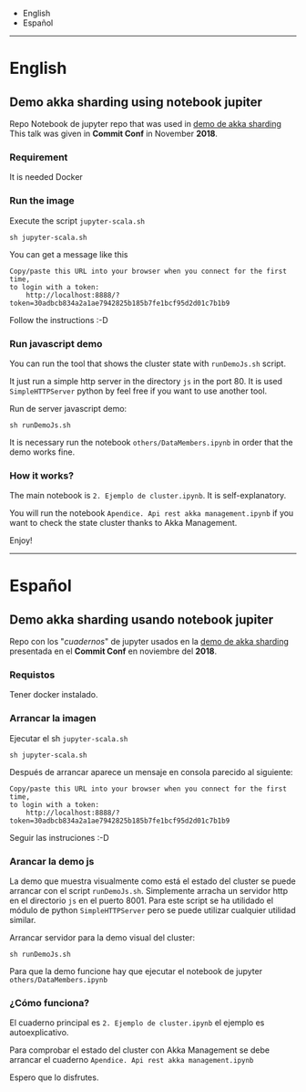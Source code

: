 
 - English  
 - Español

---
 
# English


## Demo akka sharding using notebook jupiter

Repo Notebook de jupyter repo that was used in
[demo de akka sharding](http://www.logicaalternativa.com/slides/akka-sharding) 
This talk was given in **Commit Conf** in November **2018**.

### Requirement

It is needed Docker

### Run the image

Execute the script `jupyter-scala.sh`

    sh jupyter-scala.sh

You can get a message like this

    Copy/paste this URL into your browser when you connect for the first time,
    to login with a token:
        http://localhost:8888/?token=30adbcb834a2a1ae7942825b185b7fe1bcf95d2d01c7b1b9
        
Follow the instructions :-D

### Run javascript demo

You can run the tool that shows the cluster state with 
`runDemoJs.sh` script. 

It just run a simple http server in the directory `js` in the port 80.
It is used `SimpleHTTPServer` python by feel free if you want to use 
another tool.

Run de server javascript demo:

    sh runDemoJs.sh
    

It is necessary run the notebook `others/DataMembers.ipynb` in order 
that the demo works fine.

### How it works?

The main notebook is `2. Ejemplo de cluster.ipynb`. It is 
self-explanatory.
 
You will run the notebook `Apendice. Api rest akka management.ipynb` if
you want to check the state cluster thanks to Akka Management.

Enjoy!


---

# Español

## Demo akka sharding usando notebook jupiter

Repo con los "_cuadernos_" de jupyter usados en la 
[demo de akka sharding](http://www.logicaalternativa.com/slides/akka-sharding) 
presentada en el **Commit Conf** en noviembre del **2018**.

### Requistos

Tener docker instalado.

### Arrancar la imagen

Ejecutar el sh `jupyter-scala.sh`

    sh jupyter-scala.sh

Después de arrancar aparece un mensaje en consola parecido al siguiente:

    Copy/paste this URL into your browser when you connect for the first time,
    to login with a token:
        http://localhost:8888/?token=30adbcb834a2a1ae7942825b185b7fe1bcf95d2d01c7b1b9
        
Seguir las instruciones :-D


### Arancar la demo js

La demo que muestra visualmente como está el estado del cluster se puede
arrancar con el script `runDemoJs.sh`. Simplemente arracha un servidor
http en el directorio `js` en el puerto 8001. Para este script se ha 
utilidado el módulo de python `SimpleHTTPServer` pero se puede utilizar
cualquier utilidad similar.

Arrancar servidor para la demo visual del cluster:

    sh runDemoJs.sh
    
Para que la demo funcione hay que ejecutar el notebook de jupyter 
`others/DataMembers.ipynb`

### ¿Cómo funciona?

El cuaderno principal es `2. Ejemplo de cluster.ipynb` el ejemplo es
autoexplicativo.

Para comprobar el estado del cluster con Akka Management se debe 
arrancar el cuaderno `Apendice. Api rest akka management.ipynb`

Espero que lo disfrutes.
